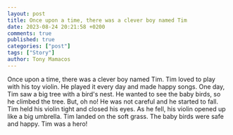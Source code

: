 ```yaml
---
layout: post
title: Once upon a time, there was a clever boy named Tim
date: 2023-08-24 20:21:58 +0200
comments: true
published: true
categories: ["post"]
tags: ["Story"]
author: Tony Mamacos
---
```

Once upon a time, there was a clever boy named Tim. Tim loved to play with his toy violin. He played it every day and made happy songs.
One day, Tim saw a big tree with a bird's nest. He wanted to see the baby birds, so he climbed the tree. But, oh no! He was not careful and he started to fall.
Tim held his violin tight and closed his eyes. As he fell, his violin opened up like a big umbrella. Tim landed on the soft grass. The baby birds were safe and happy. Tim was a hero!
